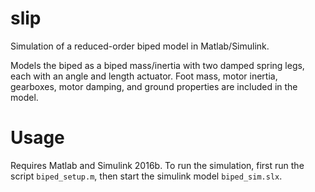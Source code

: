 # slip
Simulation of a reduced-order biped model in Matlab/Simulink.

Models the biped as a biped mass/inertia with two damped spring legs, each with an angle and length actuator. Foot mass, motor inertia, gearboxes, motor damping, and ground properties are included in the model.

# Usage
Requires Matlab and Simulink 2016b. To run the simulation, first run the script `biped_setup.m`, then start the simulink model `biped_sim.slx`.
